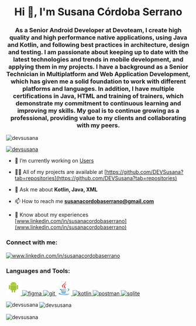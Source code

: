 <h1 align="center">Hi 👋, I'm Susana Córdoba Serrano</h1>
<h3 align="center">As a Senior Android Developer at Devoteam, I create high quality and high performance native applications, using Java and Kotlin, and following best practices in architecture, design and testing. I am passionate about keeping up to date with the latest technologies and trends in mobile development, and applying them in my projects. I have a background as a Senior Technician in Multiplatform and Web Application Development, which has given me a solid foundation to work with different platforms and languages. In addition, I have multiple certifications in Java, HTML and training of trainers, which demonstrate my commitment to continuous learning and improving my skills. My goal is to continue growing as a professional, providing value to my clients and collaborating with my peers. </h3>

<p align="left"> <img src="https://komarev.com/ghpvc/?username=devsusana&label=Profile%20views&color=0e75b6&style=flat" alt="devsusana" /> </p>

<p align="left"> <a href="https://github.com/ryo-ma/github-profile-trophy"><img src="https://github-profile-trophy.vercel.app/?username=devsusana" alt="devsusana" /></a> </p>

- 🔭 I’m currently working on [Users](https://github.com/DEVSusana/RickyMorty)

- 👨‍💻 All of my projects are available at [https://github.com/DEVSusana?tab=repositories](https://github.com/DEVSusana?tab=repositories)

- 💬 Ask me about **Kotlin, Java, XML**

- 📫 How to reach me **susanacordobaserrano@gmail.com**

- 📄 Know about my experiences [www.linkedin.com/in/susanacordobaserrano](www.linkedin.com/in/susanacordobaserrano)

<h3 align="left">Connect with me:</h3>
<p align="left">
<a href="https://linkedin.com/in/www.linkedin.com/in/susanacordobaserrano" target="blank"><img align="center" src="https://raw.githubusercontent.com/rahuldkjain/github-profile-readme-generator/master/src/images/icons/Social/linked-in-alt.svg" alt="www.linkedin.com/in/susanacordobaserrano" height="30" width="40" /></a>
</p>

<h3 align="left">Languages and Tools:</h3>
<p align="left"> <a href="https://developer.android.com" target="_blank" rel="noreferrer"> <img src="https://raw.githubusercontent.com/devicons/devicon/master/icons/android/android-original-wordmark.svg" alt="android" width="40" height="40"/> </a> <a href="https://www.figma.com/" target="_blank" rel="noreferrer"> <img src="https://www.vectorlogo.zone/logos/figma/figma-icon.svg" alt="figma" width="40" height="40"/> </a> <a href="https://git-scm.com/" target="_blank" rel="noreferrer"> <img src="https://www.vectorlogo.zone/logos/git-scm/git-scm-icon.svg" alt="git" width="40" height="40"/> </a> <a href="https://www.java.com" target="_blank" rel="noreferrer"> <img src="https://raw.githubusercontent.com/devicons/devicon/master/icons/java/java-original.svg" alt="java" width="40" height="40"/> </a> <a href="https://kotlinlang.org" target="_blank" rel="noreferrer"> <img src="https://www.vectorlogo.zone/logos/kotlinlang/kotlinlang-icon.svg" alt="kotlin" width="40" height="40"/> </a> <a href="https://postman.com" target="_blank" rel="noreferrer"> <img src="https://www.vectorlogo.zone/logos/getpostman/getpostman-icon.svg" alt="postman" width="40" height="40"/> </a> <a href="https://www.sqlite.org/" target="_blank" rel="noreferrer"> <img src="https://www.vectorlogo.zone/logos/sqlite/sqlite-icon.svg" alt="sqlite" width="40" height="40"/> </a> </p>

<p><img align="left" src="https://github-readme-stats.vercel.app/api/top-langs?username=devsusana&show_icons=true&locale=en&layout=compact" alt="devsusana" /></p>

<p>&nbsp;<img align="center" src="https://github-readme-stats.vercel.app/api?username=devsusana&show_icons=true&locale=en" alt="devsusana" /></p>

<p><img align="center" src="https://github-readme-streak-stats.herokuapp.com/?user=devsusana&" alt="devsusana" /></p>


